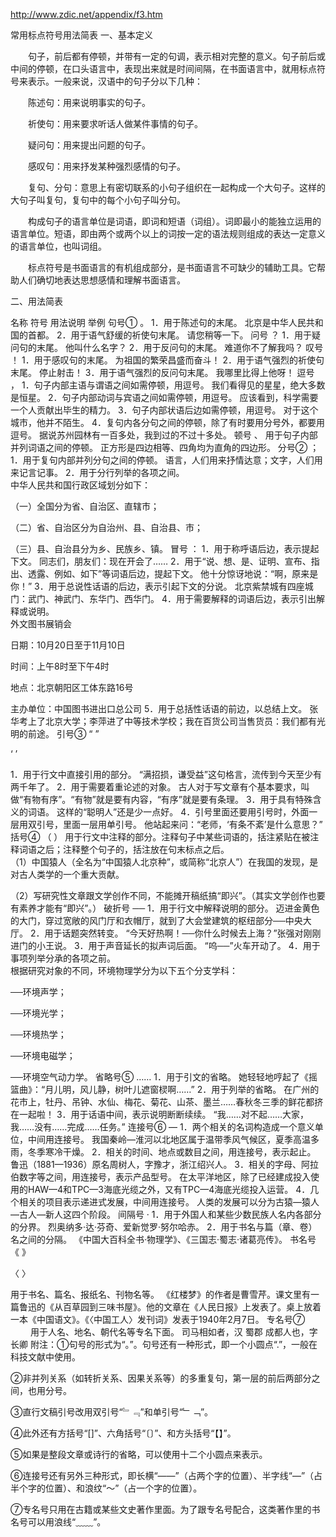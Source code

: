 http://www.zdic.net/appendix/f3.htm

常用标点符号用法简表
一、基本定义

　　句子，前后都有停顿，并带有一定的句调，表示相对完整的意义。句子前后或中间的停顿，在口头语言中，表现出来就是时间间隔，在书面语言中，就用标点符号来表示。一般来说，汉语中的句子分以下几种：

　　陈述句：用来说明事实的句子。

　　祈使句：用来要求听话人做某件事情的句子。

　　疑问句：用来提出问题的句子。

　　感叹句：用来抒发某种强烈感情的句子。

　　复句、分句：意思上有密切联系的小句子组织在一起构成一个大句子。这样的大句子叫复句，复句中的每个小句子叫分句。

　　构成句子的语言单位是词语，即词和短语（词组）。词即最小的能独立运用的语言单位。短语，即由两个或两个以上的词按一定的语法规则组成的表达一定意义的语言单位，也叫词组。

　　标点符号是书面语言的有机组成部分，是书面语言不可缺少的辅助工具。它帮助人们确切地表达思想感情和理解书面语言。

二、用法简表

名称	符号	用法说明	举例
句号①	。	1．用于陈述句的末尾。	北京是中华人民共和国的首都。
2．用于语气舒缓的祈使句末尾。	请您稍等一下。
问号	？	1．用于疑问句的末尾。	他叫什么名字？
2．用于反问句的末尾。	难道你不了解我吗？
叹号	！	1．用于感叹句的末尾。	为祖国的繁荣昌盛而奋斗！
2．用于语气强烈的祈使句末尾。	停止射击！
3．用于语气强烈的反问句末尾。	我哪里比得上他呀！
逗号	，	1．句子内部主语与谓语之间如需停顿，用逗号。	我们看得见的星星，绝大多数是恒星。
2．句子内部动词与宾语之间如需停顿，用逗号。	应该看到，科学需要一个人贡献出毕生的精力。
3．句子内部状语后边如需停顿，用逗号。	对于这个城市，他并不陌生。
4．复句内各分句之间的停顿，除了有时要用分号外，都要用逗号。	据说苏州园林有一百多处，我到过的不过十多处。
顿号	、	用于句子内部并列词语之间的停顿。	正方形是四边相等、四角均为直角的四边形。
分号②	；	1．用于复句内部并列分句之间的停顿。	语言，人们用来抒情达意；文字，人们用来记言记事。
2．用于分行列举的各项之间。	
中华人民共和国行政区域划分如下：

（一）全国分为省、自治区、直辖市；

（二）省、自治区分为自治州、县、自治县、市；

（三）县、自治县分为乡、民族乡、镇。
冒号	：	1．用于称呼语后边，表示提起下文。	同志们，朋友们：现在开会了……
2．用于“说、想、是、证明、宣布、指出、透露、例如、如下”等词语后边，提起下文。	他十分惊讶地说：“啊，原来是你！”
3．用于总说性话语的后边，表示引起下文的分说。	北京紫禁城有四座城门：武门、神武门、东华门、西华门。
4．用于需要解释的词语后边，表示引出解释或说明。	
外文图书展销会

日期：10月20日至于11月10日

时间：上午8时至下午4时

地点：北京朝阳区工体东路16号

主办单位：中国图书进出口总公司
5．用于总括性话语的前边，以总结上文。	张华考上了北京大学；李萍进了中等技术学校；我在百货公司当售货员：我们都有光明的前途。
引号③	
“ ”

‘ ’

1．用于行文中直接引用的部分。	“满招损，谦受益”这句格言，流传到今天至少有两千年了。
2．用于需要着重论述的对象。	古人对于写文章有个基本要求，叫做“有物有序”。“有物”就是要有内容，“有序”就是要有条理。
3．用于具有特殊含义的词语。	这样的“聪明人”还是少一点好。
4．引号里面还要用引号时，外面一层用双引号，里面一层用单引号。	他站起来问：“老师，‘有条不紊’是什么意思？”
括号④	（ ）	用于行文中注释的部分。注释句子中某些词语的，括注紧贴在被注释词语之后；注释整个句子的，括注放在句末标点之后。	
（1）中国猿人（全名为“中国猿人北京种”，或简称“北京人”）在我国的发现，是对古人类学的一个重大贡献。

（2）写研究性文章跟文学创作不同，不能摊开稿纸搞“即兴”。（其实文学创作也要有素养才能有“即兴”。）
破折号	──	1．用于行文中解释说明的部分。	迈进金黄色的大门，穿过宽敞的风门厅和衣帽厅，就到了大会堂建筑的枢纽部分──中央大厅。
2．用于话题突然转变。	“今天好热啊！──你什么时候去上海？”张强对刚刚进门的小王说。
3．用于声音延长的拟声词后面。	“呜──”火车开动了。
4．用于事项列举分承的各项之前。	
根据研究对象的不同，环境物理学分为以下五个分支学科：

──环境声学；

──环境光学；

──环境热学；

──环境电磁学；

──环境空气动力学。
省略号⑤	……	1．用于引文的省略。	她轻轻地哼起了《摇篮曲》：“月儿明，风儿静，树叶儿遮窗棂啊……”
2．用于列举的省略。	在广州的花市上，牡丹、吊钟、水仙、梅花、菊花、山茶、墨兰……春秋冬三季的鲜花都挤在一起啦！
3．用于话语中间，表示说明断断续续。	“我……对不起……大家，我……没有……完成……任务。”
连接号⑥	—	1．两个相关的名词构造成一个意义单位，中间用连接号。	我国秦岭—淮河以北地区属于温带季风气候区，夏季高温多雨，冬季寒冷干燥。
2．相关的时间、地点或数目之间，用连接号，表示起止。	鲁迅（1881—1936）原名周树人，字豫才，浙江绍兴人。
3．相关的字母、阿拉伯数字等之间，用连接号，表示产品型号。	在太平洋地区，除了已经建成投入使用的HAW—4和TPC—3海底光缆之外，又有TPC—4海底光缆投入运营。
4．几个相关的项目表示递进式发展，中间用连接号。	人类的发展可以分为古猿—猿人—古人—新人这四个阶段。
间隔号	·	1．用于外国人和某些少数民族人名内各部分的分界。	烈奥纳多·达·芬奇、爱新觉罗·努尔哈赤。
2．用于书名与篇（章、卷）名之间的分隔。	《中国大百科全书·物理学》、《三国志·蜀志·诸葛亮传》。
书名号	
《 》

〈 〉

用于书名、篇名、报纸名、刊物名等。	《红楼梦》的作者是曹雪芹。课文里有一篇鲁迅的《从百草园到三味书屋》。他的文章在《人民日报》上发表了。桌上放着一本《中国语文》。《〈中国工人〉发刊词》发表于1940年2月7日。
专名号⑦	　　	用于人名、地名、朝代名等专名下面。	司马相如者，汉 蜀郡 成都人也，字长卿
附注：①句号的形式为“。”。句号还有一种形式，即一个小圆点“.”，一般在科技文献中使用。

②非并列关系（如转折关系、因果关系等）的多重复句，第一层的前后两部分之间，也用分号。

③直行文稿引号改用双引号“﹄﹃”和单引号“﹂﹁”。

④此外还有方括号“[]”、六角括号“〔〕”、和方头括号“【】”。

⑤如果是整段文章或诗行的省略，可以使用十二个小圆点来表示。

⑥连接号还有另外三种形式，即长横“——”（占两个字的位置）、半字线“—”（占半个字的位置）、和浪纹“～”（占一个字的位置）。

⑦专名号只用在古籍或某些文史著作里面。为了跟专名号配合，这类著作里的书名号可以用浪线“﹏﹏”。
